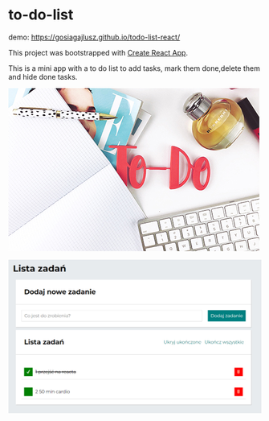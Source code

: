 
# to-do-list
demo: https://gosiagajlusz.github.io/todo-list-react/

This project was bootstrapped with [Create React App](https://github.com/facebook/create-react-app).


This is a mini app with a to do list to add tasks, mark them done,delete them and hide done tasks. 

![to do list](https://raw.githubusercontent.com/gosiagajlusz/to-do-list/af4d74b494fef21bbafba1ed62c550e14f79646e/obrazki/to%20do%20mini.jpg)

![image](https://github.com/gosiagajlusz/todo-list-react/blob/master/public/previewjpg.jpg?raw=true)

